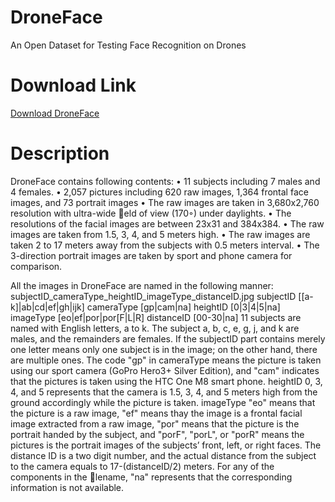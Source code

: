 # DroneFace
An Open Dataset for Testing Face Recognition on Drones

# Download Link
[Download DroneFace](http://deal1.iecs.fcu.edu.tw/DroneFace.zip)

# Description
DroneFace contains following contents:
• 11 subjects including 7 males and 4 females.
• 2,057 pictures including 620 raw images, 1,364 frontal face
images, and 73 portrait images
• The raw images are taken in 3,680x2,760 resolution with
ultra-wide eld of view (170◦) under daylights.
• The resolutions of the facial images are between 23x31 and
384x384.
• The raw images are taken from 1.5, 3, 4, and 5 meters high.
• The raw images are taken 2 to 17 meters away from the
subjects with 0.5 meters interval.
• The 3-direction portrait images are taken by sport and
phone camera for comparison.

All the images in DroneFace are named in the following manner:
subjectID_cameraType_heightID_imageType_distanceID.jpg
subjectID [[a-k]|ab|cd|ef|gh|ijk]
cameraType [gp|cam|na]
heightID [0|3|4|5|na]
imageType [eo|ef|por|por[F|L|R]
distanceID [00-30|na]
11 subjects are named with English letters, a to k. The subject a,
b, c, e, g, j, and k are males, and the remainders are females. If the
subjectID part contains merely one letter means only one subject
is in the image; on the other hand, there are multiple ones. The
code "gp" in cameraType means the picture is taken using our sport
camera (GoPro Hero3+ Silver Edition), and "cam" indicates that the
pictures is taken using the HTC One M8 smart phone. heightID 0,
3, 4, and 5 represents that the camera is 1.5, 3, 4, and 5 meters high
from the ground accordingly while the picture is taken. imageType
"eo" means that the picture is a raw image, "ef" means thay the
image is a frontal facial image extracted from a raw image, "por"
means that the picture is the portrait handed by the subject, and
"porF", "porL", or "porR" means the pictures is the portrait images
of the subjects’ front, left, or right faces. The distance ID is a two
digit number, and the actual distance from the subject to the camera
equals to 17-(distanceID/2) meters. For any of the components in
the lename, "na" represents that the corresponding information is
not available.

